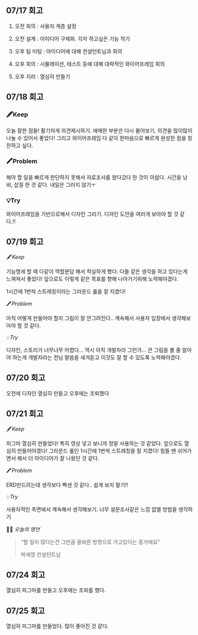 ## 07/17 회고

1. 오전 회의 : 사용자 계층 설정

2. 오전 설계 : 아이디어 구체화. 각자 하고싶은 기능 적기

3. 오후 팀 미팅 : 아이디어에 대해 컨설턴트님과 회의

4. 오후 회의 : 시뮬레이션, 테스트 등에 대해 대략적인 와이어프레임 회의

5. 오후 지라 : 열심히 만들기


## 07/18 회고

### 🖋️Keep

오늘 잘한 점들! 활기차게 의견제시하기. 애매한 부분은 다시 물어보기. 의견을 많이많이 나눌 수 있어서 좋았다! 그리고 와이어프레임 다 같이 한마음으로 빠르게 완성한 점을 칭찬하고 싶다.

### 🖍️Problem

해야 할 일을 빠르게 판단하지 못해서 자료조사를 왔다갔다 한 것이 아쉽다. 시간을 낭비, 삽질 한 것 같다. 내일은 그러지 않기ㅜ

### 💡Try

와이어프레임을 기반으로해서 디자인 그리기. 디자인 도안을 여러개 보아야 할 것 같다.!!

## 07/19 회고

🖋️*Keep* 

기능명세 할 때 다같이 역할분담 해서 착실하게 했다. 다들 같은 생각을 하고 있다는게 느껴져서 좋았다! 앞으로도 이렇게 같은 목표를 향해 나아가기위해 노력해야겠다.

1시간에 1번씩 스트레칭이라는 그라운드 룰을 잘 지켰다!

🖍️*Problem* 

아직 어떻게 만들어야 할지 그림이 잘 안그려진다.. 계속해서 사용자 입장에서 생각해보아야 할 것 같다.

💡*Try* 

디자인, 스토리가 너무너무 어렵다… 역시 아직 개발자라 그런가… 큰 그림을 볼 줄 알아야 하는게 개발자라는 컨님 말씀을 새겨듣고 이것도 잘 할 수 있도록 노력해야겠다.


## 07/20 회고

오전에 디자인 열심히 만들고 오후에는 조퇴했다

## 07/21 회고

🖋️*Keep*

 피그마 열심히 만들었다! 특히 영상 넣고 보니까 정말 사용하는 것 같았다. 앞으로도 열심히 만들어야겠다! 그라운드 룰인 1시간에 1번씩 스트레칭을 잘 지켰다! 힘들 땐 쉬어가면서 해서 더 아이디어가 잘 나왔던 것 같다.

🖍️*Problem*

 ERD만드려는데 생각보다 빡센 것 같다.. 쉽게 보지 말기!!

💡*Try*

 사용자적인 측면에서 계속해서 생각해보기. 너무 설문조사같은 느낌 없앨 방법을 생각하기

💁‍♂️ *오늘의 명언*

> “할 일이 많다는건 그만큼 올바른 방향으로 가고있다는 증거에요”
> 
> 박세영 컨설턴트님

## 07/24 회고

열심히 피그마를 만들고 오후에는 조퇴를 했다.

## 07/25 회고

열심히 피그마를 만들었다. 많이 좋아진 것 같다.
